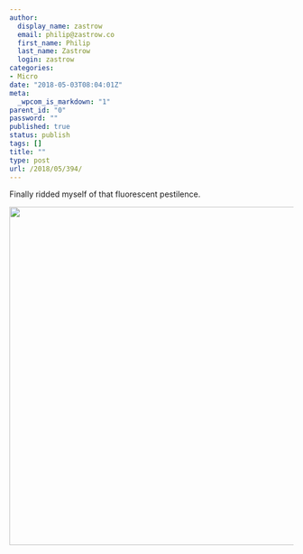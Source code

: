 ```yaml
---
author:
  display_name: zastrow
  email: philip@zastrow.co
  first_name: Philip
  last_name: Zastrow
  login: zastrow
categories:
- Micro
date: "2018-05-03T08:04:01Z"
meta:
  _wpcom_is_markdown: "1"
parent_id: "0"
password: ""
published: true
status: publish
tags: []
title: ""
type: post
url: /2018/05/394/
---
```

<p>Finally ridded myself of that fluorescent pestilence.</p>
<p><img src="{{ site.baseurl }}/assets/2018/05/eb20f9971373492d805822a7c00c03e5.jpg" width="600" height="600" /></p>
